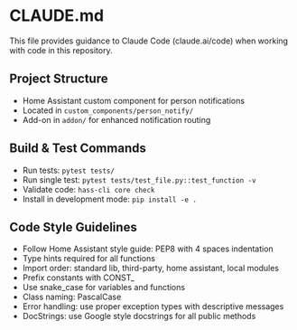 # CLAUDE.md

This file provides guidance to Claude Code (claude.ai/code) when working with code in this repository.

## Project Structure
- Home Assistant custom component for person notifications
- Located in `custom_components/person_notify/`
- Add-on in `addon/` for enhanced notification routing

## Build & Test Commands
- Run tests: `pytest tests/`
- Run single test: `pytest tests/test_file.py::test_function -v`
- Validate code: `hass-cli core check`
- Install in development mode: `pip install -e .`

## Code Style Guidelines
- Follow Home Assistant style guide: PEP8 with 4 spaces indentation
- Type hints required for all functions
- Import order: standard lib, third-party, home assistant, local modules
- Prefix constants with CONST_
- Use snake_case for variables and functions
- Class naming: PascalCase
- Error handling: use proper exception types with descriptive messages
- DocStrings: use Google style docstrings for all public methods